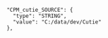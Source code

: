         "CPM_cutie_SOURCE": {
          "type": "STRING",
          "value": "C:/data/dev/Cutie"
        },
